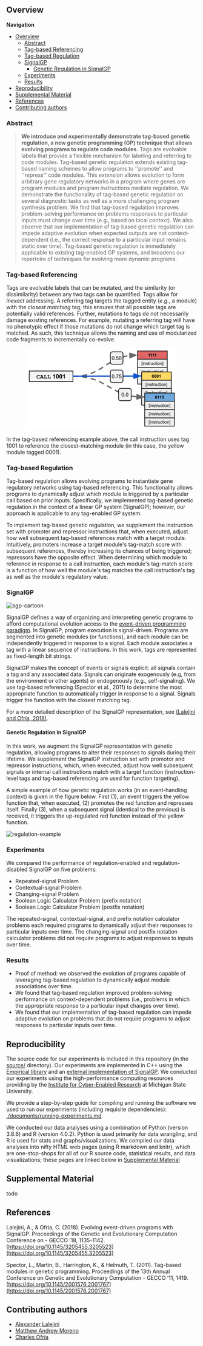 ## Overview

<!-- TODO: This repository is the supplemental material associated with the following research article: ... -->


**Navigation**

<!-- TOC -->

- [Overview](#overview)
  - [Abstract](#abstract)
  - [Tag-based Referencing](#tag-based-referencing)
  - [Tag-based Regulation](#tag-based-regulation)
  - [SignalGP](#signalgp)
    - [Genetic Regulation in SignalGP](#genetic-regulation-in-signalgp)
  - [Experiments](#experiments)
  - [Results](#results)
- [Reproducibility](#reproducibility)
- [Supplemental Material](#supplemental-material)
- [References](#references)
- [Contributing authors](#contributing-authors)

<!-- /TOC -->

### Abstract

> **We introduce and experimentally demonstrate tag-based genetic regulation, a new genetic programming (GP) technique that allows evolving programs to regulate code modules.**
Tags are evolvable labels that provide a flexible mechanism for labeling and referring to code modules.
Tag-based genetic regulation extends existing tag-based naming schemes to allow programs to ''promote'' and ''repress'' code modules.
This extension allows evolution to form arbitrary gene regulatory networks in a program where genes are program modules and program instructions mediate regulation.
We demonstrate the functionality of tag-based genetic regulation on several diagnostic tasks as well as a more challenging program synthesis problem.
We find that tag-based regulation improves problem-solving performance on problems responses to particular inputs must change over time (e.g., based on local context).
We also observe that our implementation of tag-based genetic regulation can impede adaptive evolution when expected outputs are not context-dependent (i.e., the correct response to a particular input remains static over time).
Tag-based genetic regulation is immediately applicable to existing tag-enabled GP systems, and broadens our repertoire of techniques for evolving more dynamic programs.

### Tag-based Referencing

Tags are evolvable labels that can be mutated, and the similarity (or dissimilarity) between any two tags can be quantified.
Tags allow for _inexact_ addressing.
A referring tag targets the tagged entity (_e.g._, a module) with the _closest matching_ tag;
this ensures that all possible tags are potentially valid references.
Further, mutations to tags do not necessarily damage existing references.
For example, mutating a referring tag will have no phenotypic effect if those mutations do not change which target tag is matched.
As such, this technique allows the naming and use of modularized code fragments to incrementally co-evolve.

<!-- ![tag-based-referencing-example](./media/tag-based-referencing.svg) -->
<div style="text-align:center">
  <figure>
    <img src="media/tag-based-referencing.svg" alt="tag-based-referencing-example" width="400"/>
  </figure>
</div>

In the tag-based referencing example above, the call instruction uses tag 1001 to reference the closest-matching module (in this case, the yellow module tagged 0001).

### Tag-based Regulation

Tag-based regulation allows evolving programs to instantiate gene regulatory networks using tag-based referencing.
This functionality allows programs to dynamically adjust which module is triggered by a particular call based on prior inputs.
Specifically, we implemented tag-based genetic regulation in the context of a linear GP system (SignalGP); however, our approach is applicable to any tag-enabled GP system.

To implement tag-based genetic regulation, we supplement the instruction set with promoter and repressor instructions that, when executed, adjust how well subsequent tag-based references match with a target module.
Intuitively, promoters increase a target module's tag-match score with subsequent references, thereby increasing its chances of being triggered; repressors have the opposite effect.
When determining which module to reference in response to a call instruction, each module's tag-match score is a function of how well the module's tag matches the call instruction's tag as well as the module's regulatory value.


### SignalGP

![sgp-cartoon](./media/sgp-cartoon.svg)

SignalGP defines a way of organizing and interpreting genetic programs to afford computational evolution access to the [event-driven programming paradigm](https://en.wikipedia.org/wiki/Event-driven_programming).
In SignalGP, program execution is signal-driven.
Programs are segmented into genetic modules (or functions), and each module can be independently triggered in response to a signal.
Each module associates a tag with a linear sequence of instructions.
In this work, tags are represented as fixed-length bit strings.

SignalGP makes the concept of events or signals explicit: all signals contain a tag and any associated
data.
Signals can originate exogenously (e.g, from the environment or other agents) or endogenously (e.g., self-signaling).
We use tag-based referencing (Spector et al., 2011) to determine the most appropriate function to automatically trigger in
response to a signal.
Signals trigger the function with the closest matching tag.

For a more detailed description of the SignalGP representation, see [(Lalejini and Ofria, 2018)](https://doi.org/10.1145/3205455.3205523).

#### Genetic Regulation in SignalGP

In this work, we augment the SignalGP representation with genetic regulation, allowing programs to alter their responses to signals during their lifetime.
We supplement the SignalGP instruction set with promotor and repressor instructions, which, when executed, adjust how well subsequent signals or internal call instructions match with a target function (instruction-level tags and tag-based referencing are used for function targeting).

A simple example of how genetic regulation works (in an event-handling context) is given in the figure below. First (1), an event triggers the yellow function that, when executed, (2) promotes the red function and represses itself. Finally (3), when a subsequent signal (identical to the previous) is received, it triggers the up-regulated red function instead of the yellow function.

![regulation-example](./media/regulation-example-cartoon.svg)

### Experiments

We compared the performance of regulation-enabled and regulation-disabled SignalGP on five problems:

- Repeated-signal Problem
- Contextual-signal Problem
- Changing-signal Problem
- Boolean Logic Calculator Problem (prefix notation)
- Boolean Logic Calculator Problem (postfix notation)

The repeated-signal, contextual-signal, and prefix notation calculator problems each required programs to dynamically adjust their responses to particular inputs over time.
The changing-signal and postfix notation calculator problems did not require programs to adjust responses to inputs over time.

### Results

- Proof of method: we observed the evolution of programs capable of leveraging tag-based regulation to dynamically adjust module associations over time.
- We found that tag-based regulation improved problem-solving performance on context-dependent problems (i.e., problems in which the appropriate response to a particular input changes over time).
- We found that our implementation of tag-based regulation can impede adaptive evolution on problems that do not require programs to adjust responses to particular inputs over time.

## Reproducibility

The source code for our experiments is included in this repository (in the [source/](./source/) directory).
Our experiments are implemented in C++ using the [Empirical library](https://github.com/devosoft/Empirical) and an [external implementation of SignalGP](https://github.com/amlalejini/SignalGP).
We conducted our experiments using the high-performance computing resources providing by the [Institute for Cyber-Enabled Research](https://icer.msu.edu/) at Michigan State University.

We provide a step-by-step guide for compiling and running the software we used to run our experiments (including requisite dependencies): [./documents/running-experiments.md](./documents/running-experiments.md).

We conducted our data analyses using a combination of Python (version 3.8.6) and R (version 4.0.2).
Python is used primarily for data wrangling, and R is used for stats and graphs/visualizations.
We compiled our data analyses into nifty HTML web pages (using R markdown and knitr), which are one-stop-shops for all of our R source code, statistical results, and data visualizations; these pages are linked below in [Supplemental Material](#supplemental-material)

## Supplemental Material

todo

<!-- - Guide to running our software locally: [./documents/running-experiments.md](./documents/running-experiments.md)
- Diagnostic task descriptions and experiment configurations: [./documents/task-descriptions.md](./documents/task-descriptions.md)
- Digital organism representation details (instruction set, etc): [./documents/digital-organisms.md](./documents/digital-organisms.md)
- Handcoded memory-based solutions to the repeated signal task: [./documents/handcoded-examples.md](./documents/handcoded-examples.md)
- Fully-detailed data analyses, including source code for statistical analyses and visualizations, from the paper:
  - [Repeated signal task](https://lalejini.com/ALife-2020--SignalGP-Genetic-Regulation/experiments/alife-2020/analysis/repeated-signal-task-analysis.html)
  - [Directional signal task](https://lalejini.com/ALife-2020--SignalGP-Genetic-Regulation/experiments/alife-2020/analysis/directional-signal-task-analysis.html)
  - [Comparing evolved repeated-signal and directional-signal regulatory networks](https://lalejini.com/ALife-2020--SignalGP-Genetic-Regulation/experiments/alife-2020/analysis/regulatory-network-comparison.html)
  - [Changing signal task](https://lalejini.com/ALife-2020--SignalGP-Genetic-Regulation/experiments/alife-2020/analysis/changing-signal-task-analysis.html) -->

<!-- **Repository guide:**

- [./experiments/](https://github.com/amlalejini/ALife-2020--SignalGP-Genetic-Regulation/tree/master/experiments): contains experiment details for exploratory experiments and experiments described in the paper
  - [./experiments/alife-2020/analysis/](https://github.com/amlalejini/ALife-2020--SignalGP-Genetic-Regulation/tree/master/experiments/alife-2020/analysis/): contains data aggregation, processing, and analysis scripts for results in the paper
- [./media/](https://github.com/amlalejini/ALife-2020--SignalGP-Genetic-Regulation/tree/master/media/): contains images used throughout our supplemental material
- [./source/](https://github.com/amlalejini/ALife-2020--SignalGP-Genetic-Regulation/tree/master/source/): contains the source code for our diagnostic task experiments -->

## References

Lalejini, A., & Ofria, C. (2018). Evolving event-driven programs with SignalGP. Proceedings of the Genetic and Evolutionary Computation Conference on - GECCO ’18, 1135–1142. [https://doi.org/10.1145/3205455.3205523](https://doi.org/10.1145/3205455.3205523)

Spector, L., Martin, B., Harrington, K., & Helmuth, T. (2011). Tag-based modules in genetic programming. Proceedings of the 13th Annual Conference on Genetic and Evolutionary Computation - GECCO ’11, 1419. [https://doi.org/10.1145/2001576.2001767](https://doi.org/10.1145/2001576.2001767)

## Contributing authors

- [Alexander Lalejini](https://lalejini.com/)
- [Matthew Andrew Moreno](http://mmore500.com/)
- [Charles Ofria](https://ofria.com/)
